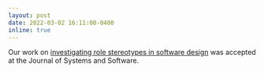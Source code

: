 ```yaml
---
layout: post
date: 2022-03-02 16:11:00-0400
inline: true
---
```


Our work on [investigating role stereotypes in software design](https://www.sciencedirect.com/science/article/abs/pii/S0164121222000504) was accepted at the Journal of Systems and Software.
